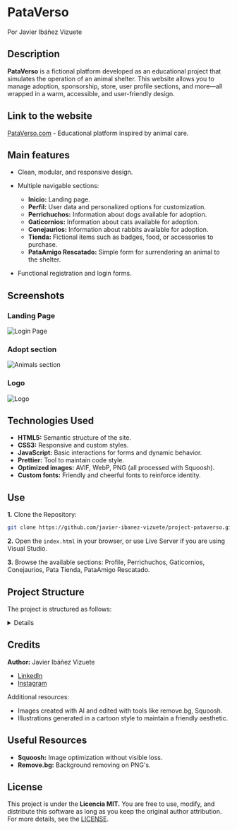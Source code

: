 # PataVerso

Por Javier Ibáñez Vizuete

## Description

**PataVerso** is a fictional platform developed as an educational project that simulates the operation of an animal shelter. This website allows you to manage adoption, sponsorship, store, user profile sections, and more—all wrapped in a warm, accessible, and user-friendly design.

## Link to the website

[PataVerso.com](https://pataverso.netlify.app) - Educational platform inspired by animal care.

## Main features

-   Clean, modular, and responsive design.
-   Multiple navigable sections:

    -   **Inicio:** Landing page.
    -   **Perfil:** User data and personalized options for customization.
    -   **Perrichuchos:** Information about dogs available for adoption.
    -   **Gaticornios:** Information about cats available for adoption.
    -   **Conejaurios:** Information about rabbits available for adoption.
    -   **Tienda:** Fictional items such as badges, food, or accessories to purchase.
    -   **PataAmigo Rescatado:** Simple form for surrendering an animal to the shelter.

-   Functional registration and login forms.

## Screenshots

### Landing Page

![Login Page](/media/pictures/screenshots/view_login_pataverso.jpg)

### Adopt section

![Animals section](/media/pictures/screenshots/view-animals-pataverso.jpg)

### Logo

![Logo](/media/logos/logo-pataverso.png)

## Technologies Used

-   **HTML5:** Semantic structure of the site.
-   **CSS3:** Responsive and custom styles.
-   **JavaScript:** Basic interactions for forms and dynamic behavior.
-   **Prettier:** Tool to maintain code style.
-   **Optimized images:** AVIF, WebP, PNG (all processed with Squoosh).
-   **Custom fonts:**  Friendly and cheerful fonts to reinforce identity.

## Use

**1.** Clone the Repository:

```bash
git clone https://github.com/javier-ibanez-vizuete/project-pataverso.git
```

**2.** Open the `index.html` in your browser, or use Live Server if you are using Visual Studio.

**3.** Browse the available sections: Profile, Perrichuchos, Gaticornios, Conejaurios, Pata Tienda, PataAmigo Rescatado.

## Project Structure

The project is structured as follows:

<details>
<sumary>

```
├── media/
│   ├── gif/
│   ├── icons/
│   ├── logos/
│   ├── pictures/
│   ├── wireframes/
│   └── favicon.png
│
├── Pages/
│   ├── adopt_guide.html
│   ├── adopt_policy.html
│   ├── animal.html
│   ├── merchandising.html
│   ├── privacy_policy.html
│   ├── profile.html
│   ├── rescued_animal.html
│   └── term-and-condition.html
│
├── styles/
│   ├── pages/
│   ├── global.css
│   ├── index.css
│   └── responsive.css
│
├── src/
│   ├── components/
│   ├── helpers/
│   ├── pages/
│   ├── utils/
│   └── app.js
│
├── .gitignore
├── .prettierrc
├── index.html
├── LICENSE
└── README.md
```

</sumary>
</details>

## Credits

**Author:** Javier Ibáñez Vizuete

-   [LinkedIn](https://www.linkedin.com/in/javier-ibanez-vizuete/)
-   [Instagram](https://www.instagram.com/eljaviersiclaro/)

Additional resources:
-   Images created with AI and edited with tools like remove.bg, Squoosh.
-   Illustrations generated in a cartoon style to maintain a friendly aesthetic.

## Useful Resources

-   **Squoosh:** Image optimization without visible loss.
-   **Remove.bg:** Background removing on PNG's.

## License

This project is under the **Licencia MIT.**
You are free to use, modify, and distribute this software as long as you keep the original author attribution.
For more details, see the [LICENSE](LICENSE).
